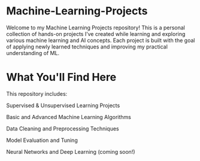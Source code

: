# Machine-Learning-Projects

Welcome to my Machine Learning Projects repository! This is a personal collection of hands-on projects I’ve created while learning and exploring various machine learning and AI concepts. Each project is built with the goal of applying newly learned techniques and improving my practical understanding of ML.

# What You'll Find Here

This repository includes:

 Supervised & Unsupervised Learning Projects

 Basic and Advanced Machine Learning Algorithms

 Data Cleaning and Preprocessing Techniques

 Model Evaluation and Tuning

 Neural Networks and Deep Learning (coming soon!)
